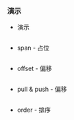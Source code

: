 ### 演示

*   演示

```js {"codepath": "col.jsx"}
```

*   span - 占位

```js {"codepath": "col-span.jsx"}
```

*   offset - 偏移

```js {"codepath": "col-offset.jsx"}
```

*   pull & push - 偏移

```js {"codepath": "col-pullAndPush.jsx"}
```

*   order - 排序

```js {"codepath": "col-order.jsx"}
```
